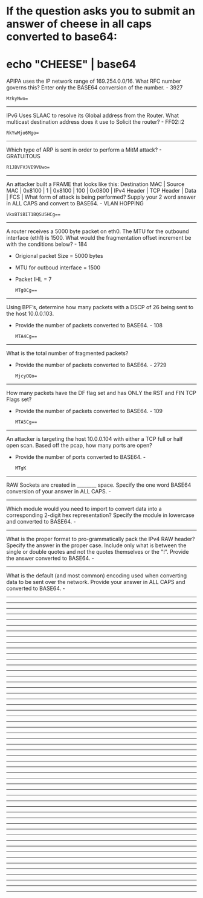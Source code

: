 # If the question asks you to submit an answer of cheese in all caps converted to base64:
# echo "CHEESE" | base64
APIPA uses the IP network range of 169.254.0.0/16. What RFC number governs this? Enter only the BASE64 conversion of the number. - 3927

    MzkyNwo=
___________________________________________________________________________________________________________
IPv6 Uses SLAAC to resolve its Global address from the Router. What multicast destination address does it use to Solicit the router? - FF02::2

    RkYwMjo6Mgo=
___________________________________________________________________________________________________________
Which type of ARP is sent in order to perform a MitM attack? - GRATUITOUS

    R1JBVFVJVE9VUwo=
___________________________________________________________________________________________________________
An attacker built a FRAME that looks like this: Destination MAC | Source MAC | 0x8100 | 1 | 0x8100 | 100 | 0x0800 | IPv4 Header | TCP Header | Data | FCS |
What form of attack is being performed? Supply your 2 word answer in ALL CAPS and convert to BASE64. - VLAN HOPPING

    VkxBTiBIT1BQSU5HCg==
___________________________________________________________________________________________________________
A router receives a 5000 byte packet on eth0. The MTU for the outbound interface (eth1) is 1500. 
What would the fragmentation offset increment be with the conditions below? - 184
- Origional packet Size = 5000 bytes 
- MTU for outboud interface = 1500 
- Packet IHL = 7

      MTg0Cg==
___________________________________________________________________________________________________________
Using BPF’s, determine how many packets with a DSCP of 26 being sent to the host 10.0.0.103.
- Provide the number of packets converted to BASE64. - 108

      MTA4Cg==
___________________________________________________________________________________________________________
What is the total number of fragmented packets?
- Provide the number of packets converted to BASE64. - 2729

      MjcyOQo=
___________________________________________________________________________________________________________
How many packets have the DF flag set and has ONLY the RST and FIN TCP Flags set?
- Provide the number of packets converted to BASE64. - 109

      MTA5Cg==
___________________________________________________________________________________________________________
An attacker is targeting the host 10.0.0.104 with either a TCP full or half open scan. Based off the pcap, how many ports are open?
- Provide the number of ports converted to BASE64. - 

      MTgK
___________________________________________________________________________________________________________
RAW Sockets are created in ________ space. Specify the one word BASE64 conversion of your answer in ALL CAPS. - 


___________________________________________________________________________________________________________
Which module would you need to import to convert data into a corresponding 2-digit hex representation? 
Specify the module in lowercase and converted to BASE64. - 


___________________________________________________________________________________________________________
What is the proper format to pro-grammatically pack the IPv4 RAW header? Specify the answer in the proper case. 
Include only what is between the single or double quotes and not the quotes themselves or the "!". Provide the answer converted to BASE64. - 


___________________________________________________________________________________________________________
What is the default (and most common) encoding used when converting data to be sent over the network. Provide your answer in ALL CAPS and converted to BASE64. - 


___________________________________________________________________________________________________________



___________________________________________________________________________________________________________



___________________________________________________________________________________________________________



___________________________________________________________________________________________________________



___________________________________________________________________________________________________________



___________________________________________________________________________________________________________



___________________________________________________________________________________________________________



___________________________________________________________________________________________________________



___________________________________________________________________________________________________________



___________________________________________________________________________________________________________



___________________________________________________________________________________________________________



___________________________________________________________________________________________________________



___________________________________________________________________________________________________________



___________________________________________________________________________________________________________



___________________________________________________________________________________________________________



___________________________________________________________________________________________________________



___________________________________________________________________________________________________________



___________________________________________________________________________________________________________



___________________________________________________________________________________________________________



___________________________________________________________________________________________________________



___________________________________________________________________________________________________________



___________________________________________________________________________________________________________



___________________________________________________________________________________________________________



___________________________________________________________________________________________________________



___________________________________________________________________________________________________________



___________________________________________________________________________________________________________



___________________________________________________________________________________________________________



___________________________________________________________________________________________________________



___________________________________________________________________________________________________________



___________________________________________________________________________________________________________



___________________________________________________________________________________________________________



___________________________________________________________________________________________________________



___________________________________________________________________________________________________________



___________________________________________________________________________________________________________



___________________________________________________________________________________________________________



___________________________________________________________________________________________________________



___________________________________________________________________________________________________________



___________________________________________________________________________________________________________



___________________________________________________________________________________________________________



___________________________________________________________________________________________________________



___________________________________________________________________________________________________________



___________________________________________________________________________________________________________



___________________________________________________________________________________________________________



___________________________________________________________________________________________________________



___________________________________________________________________________________________________________



___________________________________________________________________________________________________________



___________________________________________________________________________________________________________



___________________________________________________________________________________________________________



___________________________________________________________________________________________________________



___________________________________________________________________________________________________________



___________________________________________________________________________________________________________



___________________________________________________________________________________________________________



___________________________________________________________________________________________________________
